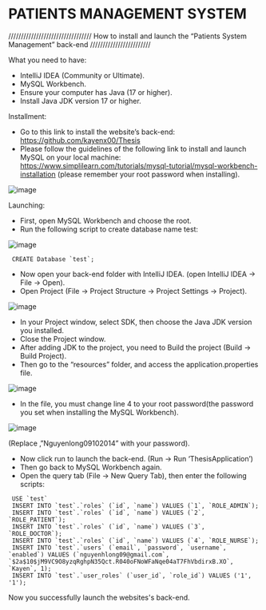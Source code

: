 # PATIENTS MANAGEMENT SYSTEM
///////////////////////////////// How to install and launch the “Patients System Management” back-end ////////////////////////

What you need to have: 
- IntelliJ IDEA (Community or Ultimate).
- MySQL Workbench. 
- Ensure your computer has Java (17 or higher).
- Install Java JDK version 17 or higher. 

Installment: 
- Go to this link to install the website’s back-end: https://github.com/kayenx00/Thesis
- Please follow the guidelines of the following link to install and launch MySQL on your local machine: 
https://www.simplilearn.com/tutorials/mysql-tutorial/mysql-workbench-installation (please remember your root password when installing).

![image](https://user-images.githubusercontent.com/53591019/234654664-f1f52e2e-04ac-409f-9bdc-93b940097fe2.png)

Launching: 
- First, open MySQL Workbench and choose the root.
- Run the following script to create database name test:

![image](https://user-images.githubusercontent.com/53591019/234654706-26995eba-fe56-4442-86d4-88122e6cdbdf.png) 
```
 CREATE Database `test`;
```
- Now open your back-end folder with IntelliJ IDEA. (open IntelliJ IDEA -> File -> Open). 
- Open Project (File -> Project Structure -> Project Settings -> Project).

![image](https://user-images.githubusercontent.com/53591019/234654741-3704e0bf-f72f-4352-8ddc-6025915adc5a.png)

- In your Project window, select SDK, then choose the Java JDK version you installed. 
- Close the Project window.
- After adding JDK to the project, you need to Build the project (Build -> Build Project).
- Then go to the “resources” folder, and access the application.properties file.  

![image](https://user-images.githubusercontent.com/53591019/234654789-866ea932-bc74-4900-a3a0-9c679ddeadfc.png)

- In the file, you must change line 4 to your root password(the password you set when installing the MySQL Workbench).

![image](https://user-images.githubusercontent.com/53591019/234654841-15670e9d-e45b-4b08-9b09-86379a90dbd7.png)

(Replace ‚”Nguyenlong09102014” with your password). 
- Now click run to launch the back-end. (Run -> Run ‘ThesisApplication’)
- Then go back to MySQL Workbench again. 
- Open the query tab (File -> New Query Tab), then enter the following scripts:
```
 USE `test`
 INSERT INTO `test`.`roles` (`id`, `name`) VALUES (`1`, `ROLE_ADMIN`);
 INSERT INTO `test`.`roles` (`id`, `name`) VALUES (`2`‚ `ROLE_PATIENT`);
 INSERT INTO `test`.`roles` (`id`, `name`) VALUES (`3`‚ `ROLE_DOCTOR`);
 INSERT INTO `test`.`roles` (`id`, `name`) VALUES (`4`, `ROLE_NURSE`);
 INSERT INTO `test`.`users` (`email`, `password`, `username`, `enabled`) VALUES (`nguyenhlong09@gmail.com`‚ `$2a$10$jM9VC9O8yzqRghpN35Qct.R040oFNoWFaNqe04aT7FhVbdirxB.XO`, `Kayen`, 1);
 INSERT INTO `test`.`user_roles` (`user_id`, `role_id`) VALUES ('1', '1');

```
 Now you successfully launch the websites's back-end. 

